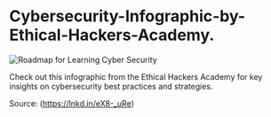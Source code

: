 # Cybersecurity-Infographic-by-Ethical-Hackers-Academy.

![Roadmap for Learning Cyber Security](https://github.com/user-attachments/assets/f6771004-d86d-4d34-85b2-68e2b388654e)

Check out this infographic from the Ethical Hackers Academy for key insights on cybersecurity best practices and strategies.

Source: (https://lnkd.in/eX8-_uRe)
